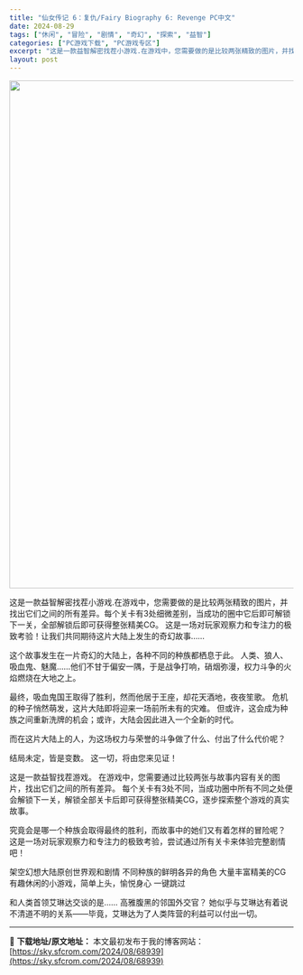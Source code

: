 ```yaml
---
title: "仙女传记 6：复仇/Fairy Biography 6: Revenge PC中文"
date: 2024-08-29
tags: ["休闲", "冒险", "剧情", "奇幻", "探索", "益智"]
categories: ["PC游戏下载", "PC游戏专区"]
excerpt: "这是一款益智解密找茬小游戏.在游戏中，您需要做的是比较两张精致的图片，并找出它们之间的所有差异。每个关卡有3处细微差别，当成功的圈中它后即可解锁下一关，全部解锁后即可获得整张精美CG。 这是一场对玩家观察力和专注力的极致考验！让我们共同期待这片大陆上发生的奇幻故事…… 这个故事发生在一片奇幻的大陆上&hellip;"
layout: post
---
```


<img class="aligncenter size-full wp-image-68940" src="https://sky.sfcrom.com/wp-content/uploads/2024/08/2024082905310951.webp" alt="" width="600" height="900" />

这是一款益智解密找茬小游戏.在游戏中，您需要做的是比较两张精致的图片，并找出它们之间的所有差异。每个关卡有3处细微差别，当成功的圈中它后即可解锁下一关，全部解锁后即可获得整张精美CG。 这是一场对玩家观察力和专注力的极致考验！让我们共同期待这片大陆上发生的奇幻故事……

这个故事发生在一片奇幻的大陆上，各种不同的种族都栖息于此。
人类、狼人、吸血鬼、魅魔……他们不甘于偏安一隅，于是战争打响，硝烟弥漫，权力斗争的火焰燃烧在大地之上。

最终，吸血鬼国王取得了胜利，然而他居于王座，却花天酒地，夜夜笙歌。
危机的种子悄然萌发，这片大陆即将迎来一场前所未有的灾难。
但或许，这会成为种族之间重新洗牌的机会；或许，大陆会因此进入一个全新的时代。

而在这片大陆上的人，为这场权力与荣誉的斗争做了什么、付出了什么代价呢？

结局未定，皆是变数。
这一切，将由您来见证！

这是一款益智找茬游戏。
在游戏中，您需要通过比较两张与故事内容有关的图片，找出它们之间的所有差异。
每个关卡有3处不同，当成功圈中所有不同之处便会解锁下一关，解锁全部关卡后即可获得整张精美CG，逐步探索整个游戏的真实故事。

究竟会是哪一个种族会取得最终的胜利，而故事中的她们又有着怎样的冒险呢？
这是一场对玩家观察力和专注力的极致考验，尝试通过所有关卡来体验完整剧情吧！

架空幻想大陆原创世界观和剧情
不同种族的鲜明各异的角色
大量丰富精美的CG
有趣休闲的小游戏，简单上头，愉悦身心
一键跳过

和人类首领艾琳达交谈的是……
高雅腹黑的邻国外交官？
她似乎与艾琳达有着说不清道不明的关系——毕竟，艾琳达为了人类阵营的利益可以付出一切。

---
📖 **下载地址/原文地址：** 本文最初发布于我的博客网站：[https://sky.sfcrom.com/2024/08/68939](https://sky.sfcrom.com/2024/08/68939)
